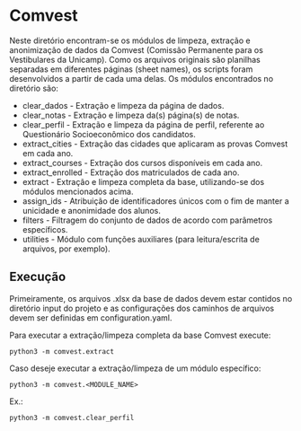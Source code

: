 # Comvest

Neste diretório encontram-se os módulos de limpeza, extração e anonimização de dados da Comvest (Comissão Permanente para os Vestibulares da Unicamp). Como os arquivos originais são planilhas separadas em diferentes páginas (sheet names), os scripts foram desenvolvidos a partir de cada uma delas. Os módulos encontrados no diretório são:

- clear_dados - Extração e limpeza da página de dados.
- clear_notas - Extração e limpeza da(s) página(s) de notas.
- clear_perfil - Extração e limpeza da página de perfil, referente ao Questionário Socioeconômico dos candidatos.
- extract_cities - Extração das cidades que aplicaram as provas Comvest em cada ano.
- extract_courses - Extração dos cursos disponíveis em cada ano.
- extract_enrolled - Extração dos matriculados de cada ano.
- extract - Extração e limpeza completa da base, utilizando-se dos módulos mencionados acima.
- assign_ids - Atribuição de identificadores únicos com o fim de manter a unicidade e anonimidade dos alunos.
- filters - Filtragem do conjunto de dados de acordo com parâmetros específicos.
- utilities - Módulo com funções auxiliares (para leitura/escrita de arquivos, por exemplo).


## Execução
Primeiramente, os arquivos .xlsx da base de dados devem estar contidos no diretório input do projeto e as configurações dos caminhos de arquivos devem ser definidas em configuration.yaml.


Para executar a extração/limpeza completa da base Comvest execute:
```
python3 -m comvest.extract
```

Caso deseje executar a extração/limpeza de um módulo específico:
```
python3 -m comvest.<MODULE_NAME>
```
Ex.: 
```
python3 -m comvest.clear_perfil
```